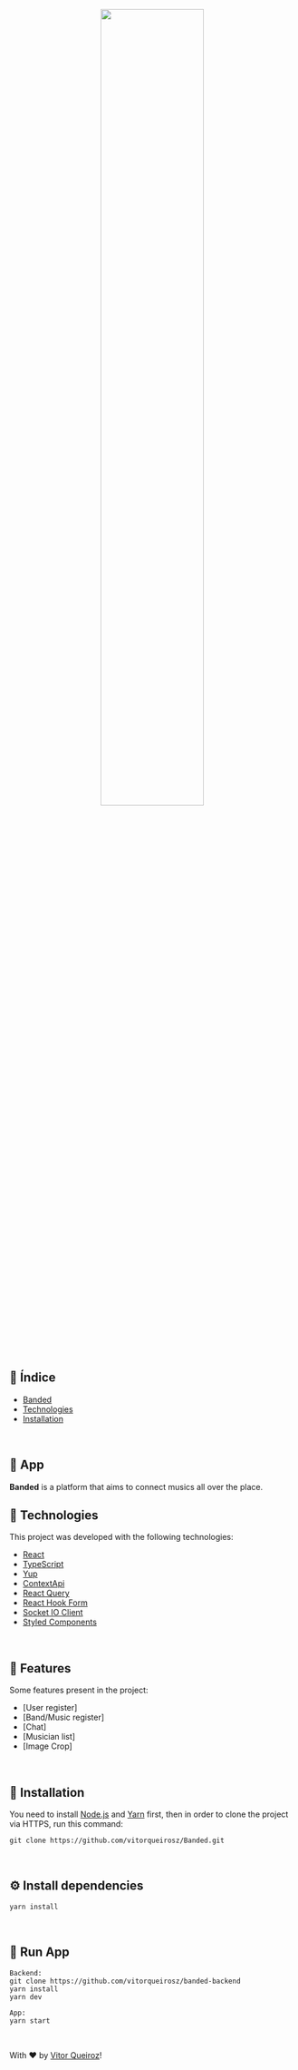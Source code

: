  
 <p align="center">
  <img src="https://github.com/vitorqueirosz/banded-web/blob/main/src/assets/readme/SignIn.png?raw=true" heigth="20%" width="60%">
</p>
<br />

 ## 📍 Índice
 
 - [Banded](#-app)
 - [Technologies](#-technologies)
 - [Installation](#-installation)
 
<br />

## 📝 App
 __Banded__ is a platform that aims to connect musics all over the place.
</br>

## 🚀 Technologies
This project was developed with the following technologies:

- [React](https://github.com/facebook/react)
- [TypeScript](https://github.com/Microsoft/TypeScript)
- [Yup](https://github.com/jquense/yup#install)
- [ContextApi](https://pt-br.reactjs.org/docs/context.html)
- [React Query](https://react-query.tanstack.com)
- [React Hook Form](https://react-hook-form.com)
- [Socket IO Client](https://socket.io/docs/v3/client-api/index.html)
- [Styled Components](https://styled-components.com) 
</br>

## :mag_right:  Features
Some features present in the project:

- [User register]
- [Band/Music register]
- [Chat]
- [Musician list]
- [Image Crop]
</br>

## 👷 Installation
You need to install [Node.js](https://nodejs.org/en/) and [Yarn](https://yarnpkg.com) first, then in order to clone the project via HTTPS, run this command:

    git clone https://github.com/vitorqueirosz/Banded.git
</br>

## ⚙️ Install dependencies
    yarn install
</br>

## 📱 Run App
    
    Backend:
    git clone https://github.com/vitorqueirosz/banded-backend
    yarn install
    yarn dev
    
    App:
    yarn start
    
    
</br>

With ♥ by [Vitor Queiroz](https://www.linkedin.com/in/vitor-queiroz-4b32131a3/)!
